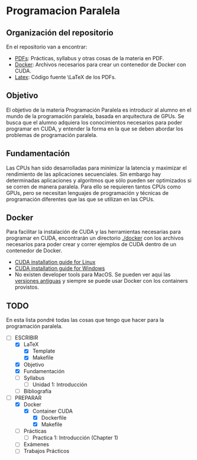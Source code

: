 Programacion Paralela
=======================================================================================================================

Organización del repositorio
-----------------------------------------------------------------------------------------------------------------------
En el repositorio van a encontrar:

- [PDFs](./pdf): Prácticas, syllabus y otras cosas de la materia en PDF.
- [Docker](./docker): Archivos necesarios para crear un contenedor de Docker con CUDA.
- [Latex](./latex): Código fuente \LaTeX de los PDFs.


Objetivo
-----------------------------------------------------------------------------------------------------------------------
El objetivo de la materia Programación Paralela es introducir al alumno en el mundo de la programación paralela, basada
en arquitectura de GPUs. Se busca que el alumno adquiera los conocimientos necesarios para poder programar en CUDA, y
entender la forma en la que se deben abordar los problemas de programación paralela.


Fundamentación
-----------------------------------------------------------------------------------------------------------------------
Las CPUs han sido desarrolladas para minimizar la latencia y maximizar el rendimiento de las aplicaciones secuenciales.
Sin embargo hay determinadas aplicaciones y algoritmos que sólo pueden ser optimizados si se corren de manera paralela.
Para ello se requieren tantos CPUs como GPUs, pero se necesitan lenguajes de programación y técnicas de programación
diferentes que las que se utilizan en las CPUs.


Docker
-----------------------------------------------------------------------------------------------------------------------
Para facilitar la instalación de CUDA y las herramientas necesarias para programar en CUDA, encontrarán un directorio
[./docker](./docker) con los archivos necesarios para poder crear y correr ejemplos de CUDA dentro de un contenedor de
Docker.

- [CUDA installation guide for Linux](https://docs.nvidia.com/cuda/cuda-installation-guide-linux/)
- [CUDA installation guide for Windows](https://docs.nvidia.com/cuda/cuda-installation-guide-microsoft-windows/)
- No existen developer tools para MacOS. Se pueden ver aqui las [versiones
  antiguas](https://developer.nvidia.com/nvidia-cuda-toolkit-developer-tools-mac-hosts) y siempre se puede usar Docker
  con los containers provistos.


## TODO
En esta lista pondré todas las cosas que tengo que hacer para la programación paralela.

- [ ] ESCRIBIR
    - [X] LaTeX
        - [X] Template
        - [X] Makefile
    - [X] Objetivo
    - [X] Fundamentación
    - [ ] Syllabus
        - [ ] Unidad 1: Introducción
    - [ ] Bibliografía

- [ ] PREPARAR
    - [X] Docker
        - [X] Container CUDA
            - [X] Dockerfile
            - [X] Makefile
    - [ ] Prácticas
        - [ ] Practica 1: Introducción (Chapter 1)
    - [ ] Exámenes
    - [ ] Trabajos Prácticos

